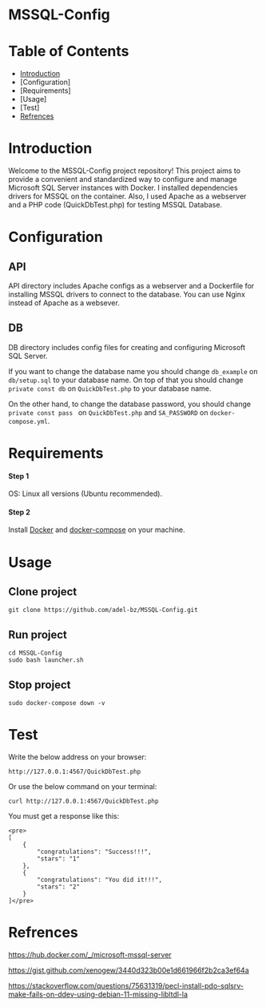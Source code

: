 # MSSQL-Config

# Table of Contents
- [Introduction](https://github.com/adel-bz/MSSQL-Config#introduction)
- [Configuration]
- [Requirements]
- [Usage]
- [Test]
- [Refrences](https://github.com/adel-bz/MSSQL-Config#refrences)


# Introduction
Welcome to the MSSQL-Config project repository! This project aims to provide a convenient and standardized way to configure and manage Microsoft SQL Server instances with Docker.
I installed dependencies drivers for MSSQL on the container.
Also, I used Apache as a webserver and a PHP code (QuickDbTest.php) for testing MSSQL Database.

# Configuration
## API
API directory includes Apache configs as a webserver and a Dockerfile for installing MSSQL drivers to connect to the database.
You can use Nginx instead of Apache as a websever.

## DB
DB directory includes config files for creating and configuring Microsoft SQL Server.

If you want to change the database name you should change ```db_example``` on ```db/setup.sql``` to your database name. On top of that you should change ```private const db``` on ```QuickDbTest.php```  to your database name.

On the other hand, to change the database password, you should change ```private const pass ``` on ```QuickDbTest.php```  and ```SA_PASSWORD``` on ```docker-compose.yml```.

# Requirements
#### Step 1 
OS: Linux all versions (Ubuntu recommended).

#### Step 2 
Install [Docker](https://www.digitalocean.com/community/tutorials/how-to-install-and-use-docker-on-ubuntu-22-04) and [docker-compose](https://www.digitalocean.com/community/tutorials/how-to-install-and-use-docker-compose-on-ubuntu-20-04) on your machine.

# Usage
## Clone project
```  
git clone https://github.com/adel-bz/MSSQL-Config.git
```
## Run project
```
cd MSSQL-Config
sudo bash launcher.sh
```
## Stop project
```
sudo docker-compose down -v
```

# Test
Write the below address on your browser:
```
http://127.0.0.1:4567/QuickDbTest.php
```
Or use the below command on your terminal:
```
curl http://127.0.0.1:4567/QuickDbTest.php
```
You must get a response like this:
```
<pre>
[
    {
        "congratulations": "Success!!!",
        "stars": "1"
    },
    {
        "congratulations": "You did it!!!",
        "stars": "2"
    }
]</pre>
```

# Refrences
https://hub.docker.com/_/microsoft-mssql-server

https://gist.github.com/xenogew/3440d323b00e1d661966f2b2ca3ef64a

https://stackoverflow.com/questions/75631319/pecl-install-pdo-sqlsrv-make-fails-on-ddev-using-debian-11-missing-libltdl-la
